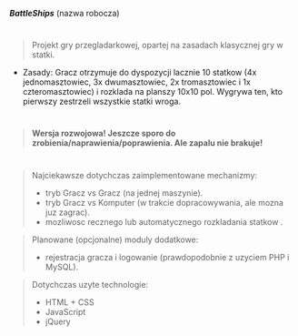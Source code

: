 ***BattleShips*** (nazwa robocza)
#
#
   >Projekt gry przegladarkowej, opartej na zasadach klasycznej gry w statki. 
 * Zasady: 
Gracz otrzymuje do dyspozycji lacznie 10 statkow (4x jednomasztowiec, 3x dwumasztowiec, 2x tromasztowiec i 1x czteromasztowiec) i rozklada na planszy 10x10 pol. Wygrywa ten, kto pierwszy zestrzeli wszystkie statki wroga.
#
#



>**Wersja rozwojowa! Jeszcze sporo do zrobienia/naprawienia/poprawienia. Ale zapalu nie brakuje!**
#
#


   >Najciekawsze dotychczas zaimplementowane mechanizmy:
   >* tryb Gracz vs Gracz (na jednej maszynie).
   >* tryb Gracz vs Komputer (w trakcie dopracowywania, ale mozna juz zagrac).
   >* mozliwosc recznego lub automatycznego rozkladania statkow .


   >Planowane (opcjonalne) moduly dodatkowe:
   >* rejestracja gracza i logowanie (prawdopodobnie z uzyciem PHP i MySQL).




>Dotychczas uzyte technologie:
>* HTML + CSS
>* JavaScript
> * jQuery



